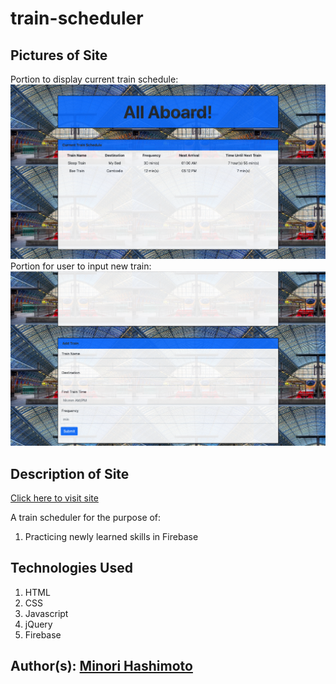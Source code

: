 # train-scheduler

## Pictures of Site
Portion to display current train schedule:
![Site Screenshot](assets/images/site1.jpg)
Portion for user to input new train:
![Site Screenshot](assets/images/site2.jpg)

## Description of Site
[Click here to visit site](https://minori-fh.github.io/train-scheduler/)

A train scheduler for the purpose of:
1. Practicing newly learned skills in Firebase

## Technologies Used
1. HTML 
2. CSS
4. Javascript
5. jQuery
6. Firebase

## Author(s): [Minori Hashimoto](https://github.com/minori-fh)